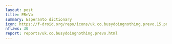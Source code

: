 ```yaml
---
layout: post
title: PReVo
summary: Esperanto dictionary
icon: https://f-droid.org/repo/icons/uk.co.busydoingnothing.prevo.15.png
nflaws: 30
report: reports/uk.co.busydoingnothing.prevo.html
---
```

